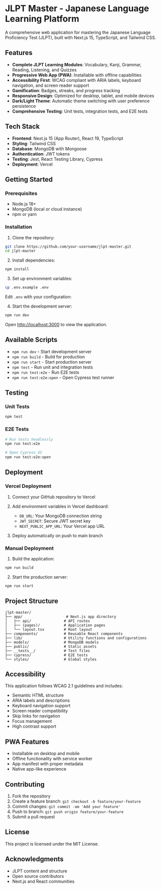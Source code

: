 # JLPT Master - Japanese Language Learning Platform

A comprehensive web application for mastering the Japanese Language Proficiency Test (JLPT), built with Next.js 15, TypeScript, and Tailwind CSS.

## Features

- **Complete JLPT Learning Modules**: Vocabulary, Kanji, Grammar, Reading, Listening, and Quizzes
- **Progressive Web App (PWA)**: Installable with offline capabilities
- **Accessibility First**: WCAG compliant with ARIA labels, keyboard navigation, and screen reader support
- **Gamification**: Badges, streaks, and progress tracking
- **Responsive Design**: Optimized for desktop, tablet, and mobile devices
- **Dark/Light Theme**: Automatic theme switching with user preference persistence
- **Comprehensive Testing**: Unit tests, integration tests, and E2E tests

## Tech Stack

- **Frontend**: Next.js 15 (App Router), React 19, TypeScript
- **Styling**: Tailwind CSS
- **Database**: MongoDB with Mongoose
- **Authentication**: JWT tokens
- **Testing**: Jest, React Testing Library, Cypress
- **Deployment**: Vercel

## Getting Started

### Prerequisites

- Node.js 18+
- MongoDB (local or cloud instance)
- npm or yarn

### Installation

1. Clone the repository:
```bash
git clone https://github.com/your-username/jlpt-master.git
cd jlpt-master
```

2. Install dependencies:
```bash
npm install
```

3. Set up environment variables:
```bash
cp .env.example .env
```

Edit `.env` with your configuration:

4. Start the development server:
```bash
npm run dev
```

Open [http://localhost:3000](http://localhost:3000) to view the application.

## Available Scripts

- `npm run dev` - Start development server
- `npm run build` - Build for production
- `npm run start` - Start production server
- `npm test` - Run unit and integration tests
- `npm run test:e2e` - Run E2E tests
- `npm run test:e2e:open` - Open Cypress test runner

## Testing

### Unit Tests
```bash
npm test
```

### E2E Tests
```bash
# Run tests headlessly
npm run test:e2e

# Open Cypress UI
npm run test:e2e:open
```

## Deployment

### Vercel Deployment

1. Connect your GitHub repository to Vercel
2. Add environment variables in Vercel dashboard:
   - `DB_URL`: Your MongoDB connection string
   - `JWT_SECRET`: Secure JWT secret key
   - `NEXT_PUBLIC_APP_URL`: Your Vercel app URL

3. Deploy automatically on push to main branch

### Manual Deployment

1. Build the application:
```bash
npm run build
```

2. Start the production server:
```bash
npm run start
```

## Project Structure

```
jlpt-master/
├── app/                    # Next.js app directory
│   ├── api/               # API routes
│   ├── (pages)/           # Application pages
│   └── layout.tsx         # Root layout
├── components/            # Reusable React components
├── lib/                   # Utility functions and configurations
├── models/                # MongoDB models
├── public/                # Static assets
├── __tests__/             # Test files
├── cypress/               # E2E tests
└── styles/                # Global styles
```

## Accessibility

This application follows WCAG 2.1 guidelines and includes:
- Semantic HTML structure
- ARIA labels and descriptions
- Keyboard navigation support
- Screen reader compatibility
- Skip links for navigation
- Focus management
- High contrast support

## PWA Features

- Installable on desktop and mobile
- Offline functionality with service worker
- App manifest with proper metadata
- Native app-like experience

## Contributing

1. Fork the repository
2. Create a feature branch: `git checkout -b feature/your-feature`
3. Commit changes: `git commit -am 'Add your feature'`
4. Push to branch: `git push origin feature/your-feature`
5. Submit a pull request

## License

This project is licensed under the MIT License.

## Acknowledgments

- JLPT content and structure
- Open source contributors
- Next.js and React communities
